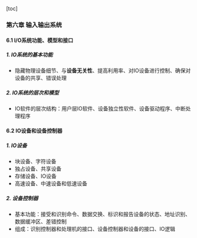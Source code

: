[toc]

### 第六章 输入输出系统

#### 6.1 I/O系统功能、模型和接口

##### 1. IO系统的基本功能

* 隐藏物理设备细节、与**设备无关性**、提高利用率、对IO设备进行控制、确保对设备的共享、错误处理

##### 2. IO系统的层次和模型

* IO软件的层次结构：用户层IO软件、设备独立性软件、设备驱动程序、中断处理程序

#### 6.2 IO设备和设备控制器

##### 1. IO设备

* 块设备、字符设备
* 独占设备、共享设备
* 存储设备、IO设备
* 高速设备、中速设备和低速设备

##### 2. 设备控制器

* 基本功能：接受和识别命令、数据交换、标识和报告设备的状态、地址识别、数据缓冲区、差错控制
* 组成：识别控制器和处理机的接口、设备控制器和设备的接口、IO逻辑

